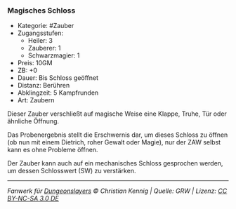 ### Magisches Schloss

- Kategorie: #Zauber
- Zugangsstufen:
  - Heiler: 3
  - Zauberer: 1
  - Schwarzmagier: 1
- Preis: 10GM
- ZB: +0
- Dauer: Bis Schloss geöffnet
- Distanz: Berühren
- Abklingzeit: 5 Kampfrunden
- Art: Zaubern



Dieser Zauber verschließt auf magische Weise eine Klappe, Truhe, Tür oder ähnliche Öffnung.

Das Probenergebnis stellt die Erschwernis dar, um dieses Schloss zu öffnen (ob nun mit einem Dietrich, roher Gewalt oder Magie), nur der ZAW selbst kann es ohne Probleme öffnen.

Der Zauber kann auch auf ein mechanisches Schloss gesprochen werden, um dessen Schlosswert (SW) zu verstärken.

---

_Fanwerk für [Dungeonslayers](https://www.dungeonslayers.net/) © Christian Kennig | Quelle: GRW | Lizenz: [CC BY-NC-SA 3.0 DE](https://creativecommons.org/licenses/by-nc-sa/3.0/de/)_
